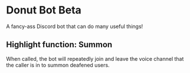 # Donut Bot Beta
A fancy-ass Discord bot that can do many useful things!

## Highlight function: Summon
When called, the bot will repeatedly join and leave the voice channel that the caller is in to summon deafened users.